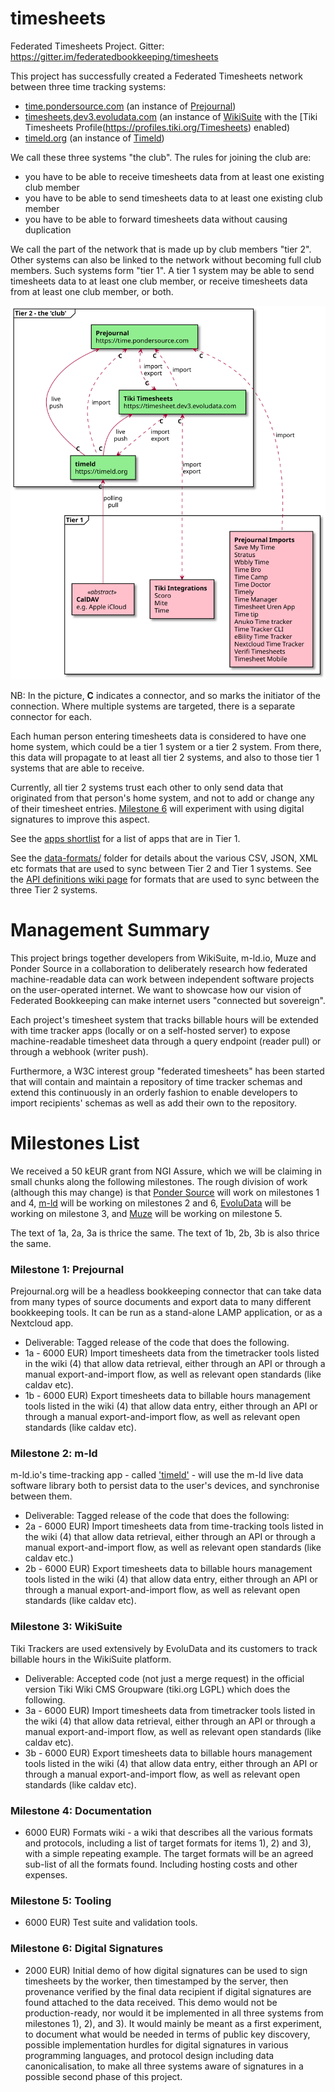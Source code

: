 # timesheets
Federated Timesheets Project. Gitter: https://gitter.im/federatedbookkeeping/timesheets


This project has successfully created a Federated Timesheets network between three time tracking systems:

* [time.pondersource.com](https://time.pondersource.com) (an instance of [Prejournal](https://prejournal))
* [timesheets,dev3.evoludata.com](https://timesheets.dev3.evoludata.com/tiki-index.php) (an instance of [WikiSuite](https://wikisuite.org/Software) with the [Tiki Timesheets Profile(https://profiles.tiki.org/Timesheets) enabled)
* [timeld.org](https://timeld.org/) (an instance of [Timeld](https://github.com/m-ld/timeld))

We call these three systems "the club". The rules for joining the club are:
* you have to be able to receive timesheets data from at least one existing club member
* you have to be able to send timesheets data to at least one existing club member
* you have to be able to forward timesheets data without causing duplication


We call the part of the network that is made up by club members "tier 2".
Other systems can also be linked to the network without becoming full club members. Such systems form "tier 1".
A tier 1 system may be able to send timesheets data to at least one club member, or receive timesheets data from at least one club member, or both.

![Federation Components](./architecture/img/timesheets-federation.svg)

NB: In the picture, **C** indicates a connector, and so marks the initiator of the connection. Where multiple systems are targeted, there is a separate connector for each.

Each human person entering timesheets data is considered to have one home system, which could be a tier 1 system or a tier 2 system. From there, this data will propagate to at least all tier 2 systems, and also to those tier 1 systems that are able to receive.

Currently, all tier 2 systems trust each other to only send data that originated from that person's home system, and not to add or change any of their timesheet entries.  [Milestone 6](https://github.com/federatedbookkeeping/timesheets#milestone-6-digital-signatures) will experiment with using digital signatures to improve this aspect.

See the [apps shortlist](./apps-list.md#shortlist) for a list of apps that are in Tier 1.

See the [data-formats/](./data-formats) folder for details about the various CSV, JSON, XML etc formats that are used to sync between Tier 2 and Tier 1 systems.
See the [API definitions wiki page](./wiki/API-Definitions-for-Federated-Time-tracking-tools) for formats that are used to sync between the three Tier 2 systems.

# Management Summary

This project brings together developers from WikiSuite, m-ld.io, Muze and Ponder Source in a collaboration
to deliberately research how federated machine-readable data can work between independent software projects on the user-operated internet. We want to showcase how our vision of Federated Bookkeeping can make internet users "connected but sovereign".

Each project's timesheet system that tracks billable hours will be extended with time tracker apps (locally or on a self-hosted server) to expose machine-readable timesheet data through a query endpoint (reader pull) or through a webhook (writer push).

Furthermore, a W3C interest group "federated timesheets" has been started that will contain and maintain a repository of time tracker schemas and extend this continuously in an orderly fashion to enable developers to import recipients' schemas as well as add their own to the repository.

# Milestones List
We received a 50 kEUR grant from NGI Assure, which we will be claiming in small chunks along the following milestones.
The rough division of work (although this may change) is that [Ponder Source](https://pondersource.com) will work on milestones 1 and 4, [m-ld](https://m-ld.org) will be working on milestones 2 and 6, [EvoluData](https://evoludata.com/Open-Source-Software) will be working on milestone 3, and [Muze](https://www.muze.nl/) will be working on milestone 5.

The text of 1a, 2a, 3a is thrice the same.
The text of 1b, 2b, 3b is also thrice the same.

### Milestone 1: Prejournal
Prejournal.org will be a headless bookkeeping connector that can take data from many types of source documents and export data to many different bookkeeping tools. It can be run as a stand-alone LAMP application, or as a Nextcloud app.
* Deliverable: Tagged release of the code that does the following. 
* 1a - 6000 EUR) Import timesheets data from the timetracker tools listed in the wiki (4) that allow data retrieval, either through an API or through a manual export-and-import flow, as well as relevant open standards (like caldav etc).
* 1b - 6000 EUR) Export timesheets data to billable hours management tools listed in the wiki (4) that allow data entry, either through an API or through a manual export-and-import flow, as well as relevant open standards (like caldav etc).

### Milestone 2: m-ld
m-ld.io's time-tracking app - called ['timeld'](https://github.com/m-ld/timeld) - will use the m-ld live data software library both to persist data to the user's devices, and synchronise between them.
* Deliverable: Tagged release of the code that does the following:
* 2a - 6000 EUR) Import timesheets data from time-tracking tools listed in the wiki (4) that allow data retrieval, either through an API or through a manual export-and-import flow, as well as relevant open standards (like caldav etc.)
* 2b - 6000 EUR) Export timesheets data to billable hours management tools listed in the wiki (4) that allow data entry, either through an API or through a manual export-and-import flow, as well as relevant open standards (like caldav etc).

### Milestone 3: WikiSuite
Tiki Trackers are used extensively by EvoluData and its customers to track billable hours in the WikiSuite platform.
* Deliverable: Accepted code (not just a merge request) in the official version Tiki Wiki CMS Groupware (tiki.org LGPL) which does the following. 
* 3a - 6000 EUR) Import timesheets data from timetracker tools listed in the wiki (4) that allow data retrieval, either through an API or through a manual export-and-import flow, as well as relevant open standards (like caldav etc).
* 3b - 6000 EUR) Export timesheets data to billable hours management tools listed in the wiki (4) that allow data entry, either through an API or through a manual export-and-import flow, as well as relevant open standards (like caldav etc).

### Milestone 4: Documentation
* 6000 EUR) Formats wiki - a wiki that describes all the various formats and protocols, including a list of target formats for items 1), 2) and 3), with a simple repeating example. The target formats will be an agreed sub-list of all the formats found. Including hosting costs and other expenses.

### Milestone 5: Tooling
* 6000 EUR) Test suite and validation tools.

### Milestone 6: Digital Signatures
* 2000 EUR) Initial demo of how digital signatures can be used to sign timesheets by the worker, then timestamped by the server, then provenance verified by the final data recipient if digital signatures are found attached to the data received. This demo would not be production-ready, nor would it be implemented in all three systems from milestones 1), 2), and 3). It would mainly be meant as a first experiment, to document what would be needed in terms of public key discovery, possible implementation hurdles for digital signatures in various programming languages, and protocol design including data canonicalisation, to make all three systems aware of signatures in a possible second phase of this project.
